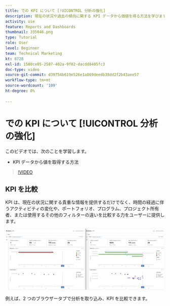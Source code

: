 ```yaml
---
title: での KPI について [!UICONTROL 分析の強化]
description: 現在の状況や過去の傾向に関する KPI データから価値を得る方法を学びます。
activity: use
feature: Reports and Dashboards
thumbnail: 335046.png
type: Tutorial
role: User
level: Beginner
team: Technical Marketing
kt: 8728
exl-id: 1580ce05-2587-402a-9f02-dacdd8405fc3
doc-type: video
source-git-commit: d39754b619e526e1a869deedb38dd2f2b43aee57
workflow-type: tm+mt
source-wordcount: '109'
ht-degree: 0%

---
```


# での KPI について [!UICONTROL 分析の強化]

このビデオでは、次のことを学習します。

* KPI データから値を取得する方法

>[!VIDEO](https://video.tv.adobe.com/v/335046/?quality=12)

## KPI を比較

KPI は、現在の状況に関する貴重な情報を提供するだけでなく、時間の経過に伴うアクティビティの変化や、ポートフォリオ、プログラム、プロジェクト所有者、または使用するその他のフィルターの違いを比較する力をユーザーに提供します。

![2 つのブラウザータブを並べて表示する画像](assets/section-2-0.png)

例えば、2 つのブラウザータブで分析を取り込み、KPI を比較できます。
